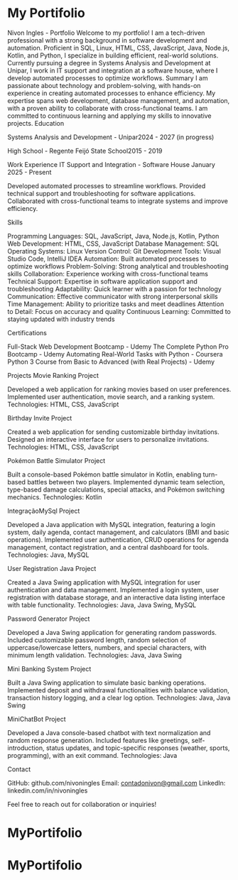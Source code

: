 # My Portifolio
Nivon Ingles - Portfolio
Welcome to my portfolio! I am a tech-driven professional with a strong background in software development and automation. Proficient in SQL, Linux, HTML, CSS, JavaScript, Java, Node.js, Kotlin, and Python, I specialize in building efficient, real-world solutions. Currently pursuing a degree in Systems Analysis and Development at Unipar, I work in IT support and integration at a software house, where I develop automated processes to optimize workflows.
Summary
I am passionate about technology and problem-solving, with hands-on experience in creating automated processes to enhance efficiency. My expertise spans web development, database management, and automation, with a proven ability to collaborate with cross-functional teams. I am committed to continuous learning and applying my skills to innovative projects.
Education

Systems Analysis and Development - Unipar2024 - 2027 (in progress)

High School - Regente Feijó State School2015 - 2019


Work Experience
IT Support and Integration - Software House
January 2025 - Present

Developed automated processes to streamline workflows.
Provided technical support and troubleshooting for software applications.
Collaborated with cross-functional teams to integrate systems and improve efficiency.

Skills

Programming Languages: SQL, JavaScript, Java, Node.js, Kotlin, Python
Web Development: HTML, CSS, JavaScript
Database Management: SQL
Operating Systems: Linux
Version Control: Git
Development Tools: Visual Studio Code, IntelliJ IDEA
Automation: Built automated processes to optimize workflows
Problem-Solving: Strong analytical and troubleshooting skills
Collaboration: Experience working with cross-functional teams
Technical Support: Expertise in software application support and troubleshooting
Adaptability: Quick learner with a passion for technology
Communication: Effective communicator with strong interpersonal skills
Time Management: Ability to prioritize tasks and meet deadlines
Attention to Detail: Focus on accuracy and quality
Continuous Learning: Committed to staying updated with industry trends

Certifications

Full-Stack Web Development Bootcamp - Udemy
The Complete Python Pro Bootcamp - Udemy
Automating Real-World Tasks with Python - Coursera
Python 3 Course from Basic to Advanced (with Real Projects) - Udemy

Projects
Movie Ranking Project

Developed a web application for ranking movies based on user preferences.
Implemented user authentication, movie search, and a ranking system.
Technologies: HTML, CSS, JavaScript

Birthday Invite Project

Created a web application for sending customizable birthday invitations.
Designed an interactive interface for users to personalize invitations.
Technologies: HTML, CSS, JavaScript

Pokémon Battle Simulator Project

Built a console-based Pokémon battle simulator in Kotlin, enabling turn-based battles between two players.
Implemented dynamic team selection, type-based damage calculations, special attacks, and Pokémon switching mechanics.
Technologies: Kotlin

IntegraçãoMySql Project

Developed a Java application with MySQL integration, featuring a login system, daily agenda, contact management, and calculators (BMI and basic operations).
Implemented user authentication, CRUD operations for agenda management, contact registration, and a central dashboard for tools.
Technologies: Java, MySQL

User Registration Java Project

Created a Java Swing application with MySQL integration for user authentication and data management.
Implemented a login system, user registration with database storage, and an interactive data listing interface with table functionality.
Technologies: Java, Java Swing, MySQL

Password Generator Project

Developed a Java Swing application for generating random passwords.
Included customizable password length, random selection of uppercase/lowercase letters, numbers, and special characters, with minimum length validation.
Technologies: Java, Java Swing

Mini Banking System Project

Built a Java Swing application to simulate basic banking operations.
Implemented deposit and withdrawal functionalities with balance validation, transaction history logging, and a clear log option.
Technologies: Java, Java Swing

MiniChatBot Project

Developed a Java console-based chatbot with text normalization and random response generation.
Included features like greetings, self-introduction, status updates, and topic-specific responses (weather, sports, programming), with an exit command.
Technologies: Java

Contact

GitHub: github.com/nivoningles
Email: contadonivon@gmail.com
LinkedIn: linkedin.com/in/nivoningles

Feel free to reach out for collaboration or inquiries!
# MyPortifolio
# MyPortifolio
